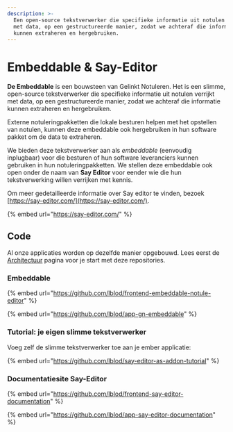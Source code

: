 ```yaml
---
description: >-
  Een open-source tekstverwerker die specifieke informatie uit notulen verrijkt
  met data, op een gestructureerde manier, zodat we achteraf die informatie
  kunnen extraheren en hergebruiken.
---
```


# Embeddable & Say-Editor

**De Embeddable** is een bouwsteen van Gelinkt Notuleren. Het is een slimme, open-source tekstverwerker die specifieke informatie uit notulen verrijkt met data, op een gestructureerde manier, zodat we achteraf die informatie kunnen extraheren en hergebruiken. 

Externe notuleringpakketten die lokale besturen helpen met het opstellen van notulen, kunnen deze embeddable ook hergebruiken in hun software pakket om de data te extraheren.

We bieden deze tekstverwerker aan als _embeddable_ \(eenvoudig inplugbaar\) voor die besturen of hun software leveranciers kunnen gebruiken in hun notuleringpakketten. We stellen deze embeddable ook open onder de naam van **Say Editor** voor eender wie die hun tekstverwerking willen verrijken met kennis.

Om meer gedetailleerde informatie over Say editor te vinden, bezoek [https://say-editor.com/](https://say-editor.com/).

{% embed url="https://say-editor.com/" %}

## Code

Al onze applicaties worden op dezelfde manier opgebouwd. Lees eerst de [Architectuur](../../ontwikkeling/architectuur/) pagina voor je start met deze repositories.

### Embeddable

{% embed url="https://github.com/lblod/frontend-embeddable-notule-editor" %}

{% embed url="https://github.com/lblod/app-gn-embeddable" %}

### Tutorial: je eigen slimme tekstverwerker

Voeg zelf de slimme tekstverwerker toe aan je ember applicatie:

{% embed url="https://github.com/lblod/say-editor-as-addon-tutorial" %}

### Documentatiesite Say-Editor

{% embed url="https://github.com/lblod/frontend-say-editor-documentation" %}

{% embed url="https://github.com/lblod/app-say-editor-documentation" %}





